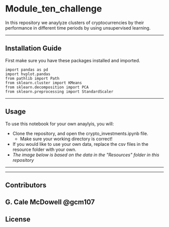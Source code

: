 # Module_ten_challenge
In this repository we anaylyze clusters of cryptocurrencies by their performance in different time periods by using unsupervised learning. 

---

## Installation Guide

First make sure you have these packages installed and imported.

```
import pandas as pd
import hvplot.pandas
from pathlib import Path
from sklearn.cluster import KMeans
from sklearn.decomposition import PCA
from sklearn.preprocessing import StandardScaler
```

---

## Usage

To use this notebook for your own anaylyis, you will: 
- Clone the repository, and open the crypto_investments.ipynb file. 
   - Make sure your working directory is correct!
- If you would like to use your own data, replace the csv files in the resource folder with your own. 
- _The image below is based on the data in the "Resources" folder in this repository_


---


<b>


---

## Contributors

G. Cale McDowell
@gcm107
---

## License
